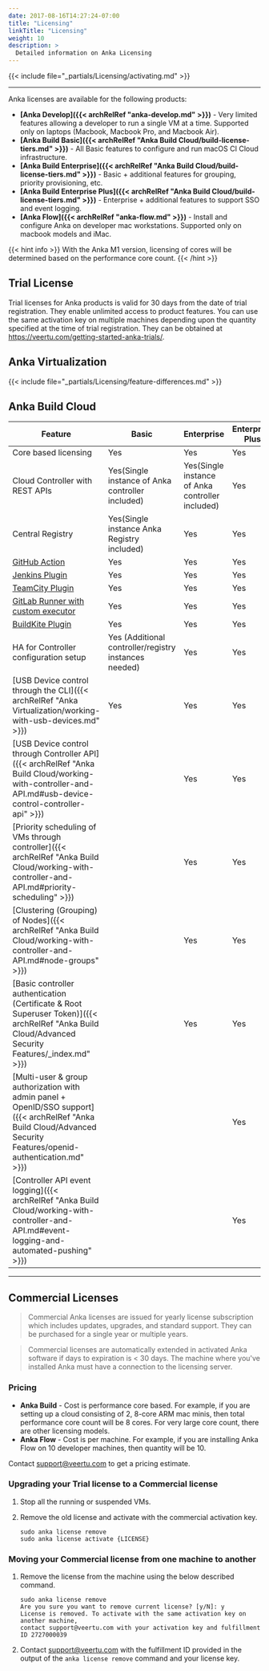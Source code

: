 ```yaml
---
date: 2017-08-16T14:27:24-07:00
title: "Licensing"
linkTitle: "Licensing"
weight: 10
description: >
  Detailed information on Anka Licensing
---
```


{{< include file="_partials/Licensing/activating.md" >}}

---

Anka licenses are available for the following products:

+ **[Anka Develop]({{< archRelRef "anka-develop.md" >}})** - Very limited features allowing a developer to run a single VM at a time. Supported only on laptops (Macbook, Macbook Pro, and Macbook Air).
+ **[Anka Build Basic]({{< archRelRef "Anka Build Cloud/build-license-tiers.md" >}})** - All Basic features to configure and run macOS CI Cloud infrastructure.
+ **[Anka Build Enterprise]({{< archRelRef "Anka Build Cloud/build-license-tiers.md" >}})** - Basic + additional features for grouping, priority provisioning, etc.
+ **[Anka Build Enterprise Plus]({{< archRelRef "Anka Build Cloud/build-license-tiers.md" >}})** - Enterprise + additional features to support SSO and event logging.
+ **[Anka Flow]({{< archRelRef "anka-flow.md" >}})** - Install and configure Anka on developer mac workstations. Supported only on macbook models and iMac.

{{< hint info >}}
With the Anka M1 version, licensing of cores will be determined based on the performance core count.
{{< /hint >}}

## Trial License

Trial licenses for Anka products is valid for 30 days from the date of trial registration. They enable unlimited access to product features. You can use the same activation key on multiple machines depending upon the quantity specified at the time of trial registration. They can be obtained at https://veertu.com/getting-started-anka-trials/.

## Anka Virtualization

{{< include file="_partials/Licensing/feature-differences.md" >}}

## Anka Build Cloud

**Feature** | **Basic** | **Enterprise** | **Enterprise Plus**
--- | --- | --- |  ---
Core based licensing | Yes | Yes | Yes
Cloud Controller with REST APIs | Yes(Single instance of Anka controller included) | Yes(Single instance of Anka controller included) | Yes
Central Registry | Yes(Single instance Anka Registry included) | Yes | Yes
[GitHub Action](https://github.com/marketplace/actions/anka-vm-github-action) | Yes | Yes | Yes
[Jenkins Plugin](https://plugins.jenkins.io/anka-build/) | Yes | Yes | Yes
[TeamCity Plugin](https://plugins.jetbrains.com/plugin/10733-anka-build-cloud) | Yes | Yes | Yes
[GitLab Runner with custom executor](https://github.com/veertuinc/gitlab-runner) | Yes | Yes | Yes
[BuildKite Plugin](https://github.com/veertuinc/anka-buildkite-plugin) | Yes | Yes | Yes
HA for Controller configuration setup | Yes (Additional controller/registry instances needed) | Yes | Yes
[USB Device control through the CLI]({{< archRelRef "Anka Virtualization/working-with-usb-devices.md" >}}) |  Yes  | Yes | Yes
[USB Device control through Controller API]({{< archRelRef "Anka Build Cloud/working-with-controller-and-API.md#usb-device-control-controller-api" >}}) |    | Yes | Yes
[Priority scheduling of VMs through controller]({{< archRelRef "Anka Build Cloud/working-with-controller-and-API.md#priority-scheduling" >}}) |    | Yes | Yes
[Clustering (Grouping) of Nodes]({{< archRelRef "Anka Build Cloud/working-with-controller-and-API.md#node-groups" >}}) |    | Yes | Yes 
[Basic controller authentication (Certificate & Root Superuser Token)]({{< archRelRef "Anka Build Cloud/Advanced Security Features/_index.md" >}}) |    | Yes | Yes
[Multi-user & group authorization with admin panel + OpenID/SSO support]({{< archRelRef "Anka Build Cloud/Advanced Security Features/openid-authentication.md" >}}) |    |    | Yes
[Controller API event logging]({{< archRelRef "Anka Build Cloud/working-with-controller-and-API.md#event-logging-and-automated-pushing" >}}) |    |    | Yes

---

## Commercial Licenses

> Commercial Anka licenses are issued for yearly license subscription which includes updates, upgrades, and standard support. They can be purchased for a single year or multiple years.

> Commercial licenses are automatically extended in activated Anka software if days to expiration is < 30 days. The machine where you've installed Anka must have a connection to the licensing server.

### Pricing

+ **Anka Build** - Cost is performance core based. For example, if you are setting up a cloud consisting of 2, 8-core ARM mac minis, then total performance core count will be 8 cores. For very large core count, there are other licensing models.
+ **Anka Flow** - Cost is per machine. For example, if you are installing Anka Flow on 10 developer machines, then quantity will be 10.

Contact [support@veertu.com](mailto:support@veertu.com) to get a pricing estimate.  

### Upgrading your Trial license to a Commercial license

1. Stop all the running or suspended VMs. 
2. Remove the old license and activate with the commercial activation key.

    ```shell
    sudo anka license remove
    sudo anka license activate {LICENSE}
    ```

### Moving your Commercial license from one machine to another

1. Remove the license from the machine using the below described command.

    ```shell
    sudo anka license remove
    Are you sure you want to remove current license? [y/N]: y
    License is removed. To activate with the same activation key on another machine,
    contact support@veertu.com with your activation key and fulfillment ID 2727000039
    ```

2. Contact [support@veertu.com](mailto:support@veertu.com) with the fulfillment ID provided in the output of the `anka license remove` command and your license key.
